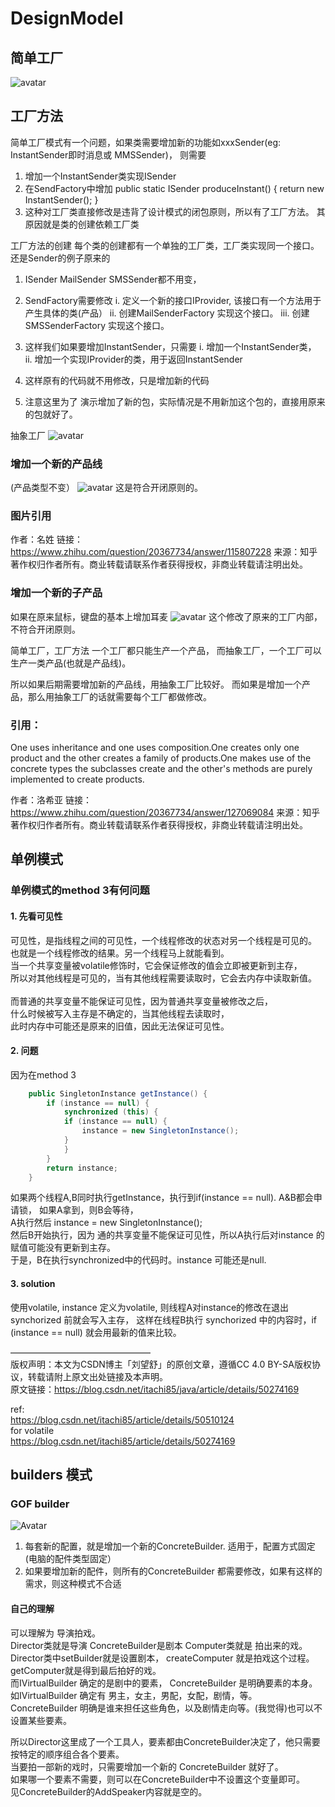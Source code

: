 # DesignModel

## 简单工厂
![avatar](https://pic1.zhimg.com/80/69ab924585b751cb9e7bc7b7f9f2179b_720w.jpg)

## 工厂方法
简单工厂模式有一个问题，如果类需要增加新的功能如xxxSender(eg: InstantSender即时消息或 MMSSender)，
则需要
1. 增加一个InstantSender类实现ISender
2. 在SendFactory中增加 public static ISender produceInstant() {
		return new InstantSender();
	}
3. 这种对工厂类直接修改是违背了设计模式的闭包原则，所以有了工厂方法。
其原因就是类的创建依赖工厂类

工厂方法的创建
每个类的创建都有一个单独的工厂类，工厂类实现同一个接口。
还是Sender的例子原来的
1. ISender MailSender SMSSender都不用变，
2. SendFactory需要修改
i. 定义一个新的接口IProvider, 该接口有一个方法用于产生具体的类(产品）
ii. 创建MailSenderFactory 实现这个接口。
iii. 创建 SMSSenderFactory 实现这个接口。

3. 这样我们如果要增加InstantSender，只需要
i. 增加一个InstantSender类，
ii. 增加一个实现IProvider的类，用于返回InstantSender

4. 这样原有的代码就不用修改，只是增加新的代码
5. 注意这里为了 演示增加了新的包，实际情况是不用新加这个包的，直接用原来的包就好了。

抽象工厂
![avatar](https://pic4.zhimg.com/80/ab2a90cfcc7a971b1e3127d1f531a486_720w.jpg)

### 增加一个新的产品线
(产品类型不变）
![avatar](https://pic1.zhimg.com/80/e8184a3c6b3463338d85c329004d7c64_720w.jpg)
这是符合开闭原则的。

### 图片引用
作者：名姓
链接：https://www.zhihu.com/question/20367734/answer/115807228
来源：知乎
著作权归作者所有。商业转载请联系作者获得授权，非商业转载请注明出处。

### 增加一个新的子产品
 如果在原来鼠标，键盘的基本上增加耳麦
![avatar](https://pic4.zhimg.com/80/0f20f50524336fa9634e19237ce0ec7e_720w.jpg)
这个修改了原来的工厂内部，不符合开闭原则。

简单工厂，工厂方法 一个工厂都只能生产一个产品，
而抽象工厂，一个工厂可以生产一类产品(也就是产品线)。

所以如果后期需要增加新的产品线，用抽象工厂比较好。
而如果是增加一个产品，那么用抽象工厂的话就需要每个工厂都做修改。

### 引用：
One uses inheritance and one uses composition.One
creates only one product and the other creates a family of products.One makes
use of the concrete types the subclasses create and the other's methods are
purely implemented to create products.

作者：洛希亚
链接：https://www.zhihu.com/question/20367734/answer/127069084
来源：知乎
著作权归作者所有。商业转载请联系作者获得授权，非商业转载请注明出处。


## 单例模式
### 单例模式的method 3有何问题<br>
#### 1. 先看可见性
可见性，是指线程之间的可见性，一个线程修改的状态对另一个线程是可见的。<br>
也就是一个线程修改的结果。另一个线程马上就能看到。 <br>
当一个共享变量被volatile修饰时，它会保证修改的值会立即被更新到主存，<br>所以对其他线程是可见的，当有其他线程需要读取时，它会去内存中读取新值。 <br><br>
而普通的共享变量不能保证可见性，因为普通共享变量被修改之后，<br>什么时候被写入主存是不确定的，当其他线程去读取时，<br>此时内存中可能还是原来的旧值，因此无法保证可见性。<br>


#### 2. 问题
因为在method 3 <br>

```java
	public SingletonInstance getInstance() {
		if (instance == null) {
			synchronized (this) {
			if (instance == null) {
				instance = new SingletonInstance();
			}
			}
		}
		return instance;
	}
```

如果两个线程A,B同时执行getInstance，执行到if(instance == null). A&B都会申请锁， 如果A拿到，则B会等待，<br>
A执行然后 instance = new SingletonInstance();<br>
然后B开始执行，因为 通的共享变量不能保证可见性，所以A执行后对instance 的赋值可能没有更新到主存。<br>
于是，B在执行synchronized中的代码时。instance 可能还是null.

#### 3. solution
使用volatile, instance 定义为volatile, 则线程A对instance的修改在退出 synchorized 前就会写入主存，
这样在线程B执行 synchorized 中的内容时，if (instance == null) 就会用最新的值来比较。

————————————————<br>
版权声明：本文为CSDN博主「刘望舒」的原创文章，遵循CC 4.0 BY-SA版权协议，转载请附上原文出处链接及本声明。<br>
原文链接：https://blog.csdn.net/itachi85/java/article/details/50274169<br>


ref:<br>
https://blog.csdn.net/itachi85/article/details/50510124<br>
for volatile<br>
https://blog.csdn.net/itachi85/article/details/50274169<br>


## builders 模式
### GOF builder
![Avatar](https://upload-images.jianshu.io/upload_images/3057657-0f6f6993abfb4283.png?imageMogr2/auto-orient/strip|imageView2/2/w/637)

1. 每套新的配置，就是增加一个新的ConcreteBuilder.
适用于，配置方式固定(电脑的配件类型固定）
2. 如果要增加新的配件，则所有的ConcreteBuilder 都需要修改，如果有这样的需求，则这种模式不合适

#### 自己的理解
可以理解为 导演拍戏。<br>
Director类就是导演 ConcreteBuilder是剧本 Computer类就是 拍出来的戏。<br>
Director类中setBuilder就是设置剧本， createComputer 就是拍戏这个过程。 getComputer就是得到最后拍好的戏。<br>
而IVirtualBuilder 确定的是剧中的要素， ConcreteBuilder 是明确要素的本身。<br>
如IVirtualBuilder 确定有 男主，女主，男配，女配，剧情，等。<br>
ConcreteBuilder 明确是谁来担任这些角色，以及剧情走向等。(我觉得)也可以不设置某些要素。<br>

所以Director这里成了一个工具人，要素都由ConcreteBuilder决定了，他只需要按特定的顺序组合各个要素。<br>
当要拍一部新的戏时，只需要增加一个新的 ConcreteBuilder 就好了。<br>
如果哪一个要素不需要，则可以在ConcreteBuilder中不设置这个变量即可。<br>
见ConcreteBuilder的AddSpeaker内容就是空的。

